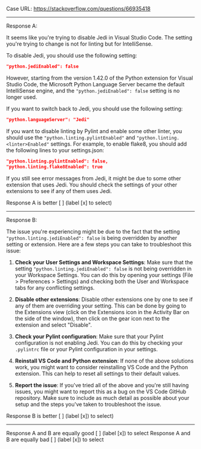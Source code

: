 Case URL: https://stackoverflow.com/questions/66935418

------
Response A:

It seems like you're trying to disable Jedi in Visual Studio Code. The setting you're trying to change is not for linting but for IntelliSense. 

To disable Jedi, you should use the following setting:

```json
"python.jediEnabled": false
```

However, starting from the version 1.42.0 of the Python extension for Visual Studio Code, the Microsoft Python Language Server became the default IntelliSense engine, and the `"python.jediEnabled": false` setting is no longer used.

If you want to switch back to Jedi, you should use the following setting:

```json
"python.languageServer": "Jedi"
```

If you want to disable linting by Pylint and enable some other linter, you should use the `"python.linting.pylintEnabled"` and `"python.linting.<linter>Enabled"` settings. For example, to enable flake8, you should add the following lines to your settings.json:

```json
"python.linting.pylintEnabled": false,
"python.linting.flake8Enabled": true
```

If you still see error messages from Jedi, it might be due to some other extension that uses Jedi. You should check the settings of your other extensions to see if any of them uses Jedi.

Response A is better [ ] (label [x] to select)

-------
Response B:



The issue you're experiencing might be due to the fact that the setting `"python.linting.jediEnabled": false` is being overridden by another setting or extension. Here are a few steps you can take to troubleshoot this issue:

1. **Check your User Settings and Workspace Settings**: Make sure that the setting `"python.linting.jediEnabled": false` is not being overridden in your Workspace Settings. You can do this by opening your settings (File > Preferences > Settings) and checking both the User and Workspace tabs for any conflicting settings.

2. **Disable other extensions**: Disable other extensions one by one to see if any of them are overriding your setting. This can be done by going to the Extensions view (click on the Extensions icon in the Activity Bar on the side of the window), then click on the gear icon next to the extension and select "Disable".

3. **Check your Pylint configuration**: Make sure that your Pylint configuration is not enabling Jedi. You can do this by checking your `.pylintrc` file or your Pylint configuration in your settings.

4. **Reinstall VS Code and Python extension**: If none of the above solutions work, you might want to consider reinstalling VS Code and the Python extension. This can help to reset all settings to their default values.

5. **Report the issue**: If you've tried all of the above and you're still having issues, you might want to report this as a bug on the VS Code GitHub repository. Make sure to include as much detail as possible about your setup and the steps you've taken to troubleshoot the issue.

Response B is better [ ] (label [x]) to select)

-------

Response A and B are equally good [ ] (label [x]) to select
Response A and B are equally bad [ ] (label [x]) to select
